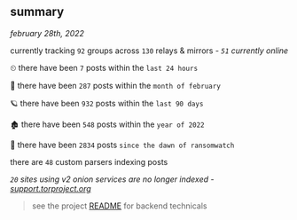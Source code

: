 
## summary
_february 28th, 2022_

currently tracking `92` groups across `130` relays & mirrors - _`51` currently online_

⏲ there have been `7` posts within the `last 24 hours`

🦈 there have been `287` posts within the `month of february`

🪐 there have been `932` posts within the `last 90 days`

🏚 there have been `548` posts within the `year of 2022`

🦕 there have been `2834` posts `since the dawn of ransomwatch`

there are `48` custom parsers indexing posts

_`20` sites using v2 onion services are no longer indexed - [support.torproject.org](https://support.torproject.org/onionservices/v2-deprecation/)_

> see the project [README](https://github.com/thetanz/ransomwatch#ransomwatch--) for backend technicals
